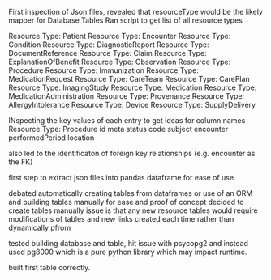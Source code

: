 First inspection of Json files, revealed that resourceType would be the likely mapper for Database Tables
Ran script to get list of all resource types

Resource Type: Patient
Resource Type: Encounter
Resource Type: Condition
Resource Type: DiagnosticReport
Resource Type: DocumentReference
Resource Type: Claim
Resource Type: ExplanationOfBenefit
Resource Type: Observation
Resource Type: Procedure
Resource Type: Immunization
Resource Type: MedicationRequest
Resource Type: CareTeam
Resource Type: CarePlan
Resource Type: ImagingStudy
Resource Type: Medication
Resource Type: MedicationAdministration
Resource Type: Provenance
Resource Type: AllergyIntolerance
Resource Type: Device
Resource Type: SupplyDelivery

INspecting the key values of each entry to get ideas for column names
Resource Type: Procedure
id
meta
status
code
subject
encounter
performedPeriod
location

also led to the identificaton of foreign key relationships (e.g. encounter as the FK)


first step to extract json files into pandas dataframe for ease of use. 

debated automatically creating tables from dataframes or use of an ORM and building tables manually
for ease and proof of concept decided to create tables manually
issue is that any new resource tables would require modifications of tables and new links created each time rather than dynamically pfrom 

tested building database and table, hit issue with psycopg2 and instead used pg8000 which is a pure python library which may impact runtime.

built first table correctly.